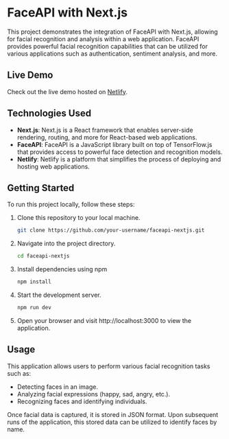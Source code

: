 # FaceAPI with Next.js

This project demonstrates the integration of FaceAPI with Next.js, allowing for facial recognition and analysis within a web application. FaceAPI provides powerful facial recognition capabilities that can be utilized for various applications such as authentication, sentiment analysis, and more.

## Live Demo

Check out the live demo hosted on [Netlify](https://samcb-faceapi.netlify.app).

## Technologies Used

- **Next.js**: Next.js is a React framework that enables server-side rendering, routing, and more for React-based web applications.
- **FaceAPI**: FaceAPI is a JavaScript library built on top of TensorFlow.js that provides access to powerful face detection and recognition models.
- **Netlify**: Netlify is a platform that simplifies the process of deploying and hosting web applications.

## Getting Started

To run this project locally, follow these steps:

1. Clone this repository to your local machine.
   ```bash
   git clone https://github.com/your-username/faceapi-nextjs.git
2. Navigate into the project directory.
    ```bash
   cd faceapi-nextjs
3. Install dependencies using npm 
    ```bash
   npm install
4. Start the development server.
    ```bash
   npm run dev
5. Open your browser and visit http://localhost:3000 to view the application.

## Usage

This application allows users to perform various facial recognition tasks such as:

- Detecting faces in an image.
- Analyzing facial expressions (happy, sad, angry, etc.).
- Recognizing faces and identifying individuals.

Once facial data is captured, it is stored in JSON format. Upon subsequent runs of the application, this stored data can be utilized to identify faces by name.
